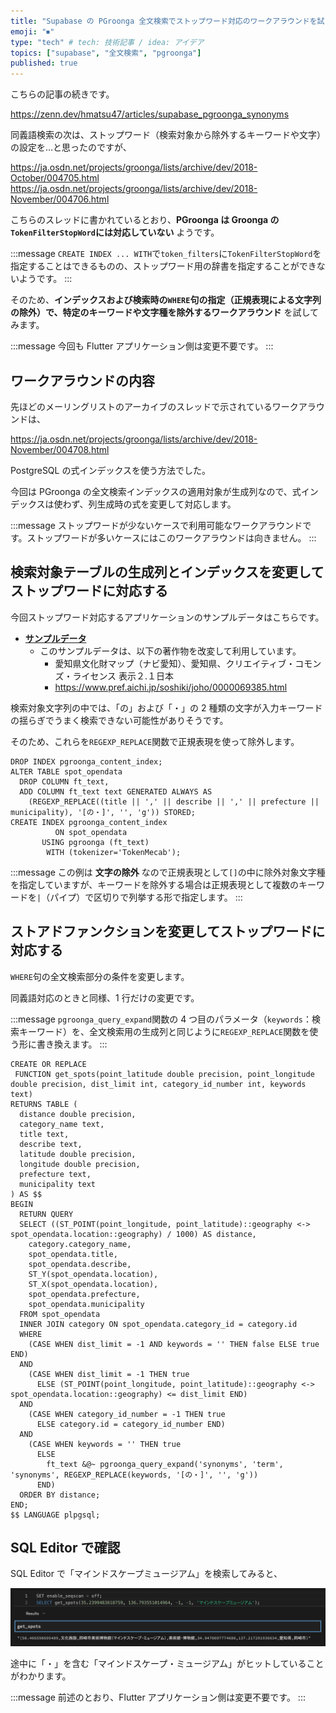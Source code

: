 ```yaml
---
title: "Supabase の PGroonga 全文検索でストップワード対応のワークアラウンドを試してみる"
emoji: "⏹"
type: "tech" # tech: 技術記事 / idea: アイデア
topics: ["supabase", "全文検索", "pgroonga"]
published: true
---
```


こちらの記事の続きです。

https://zenn.dev/hmatsu47/articles/supabase_pgroonga_synonyms

同義語検索の次は、ストップワード（検索対象から除外するキーワードや文字）の設定を…と思ったのですが、

https://ja.osdn.net/projects/groonga/lists/archive/dev/2018-October/004705.html
https://ja.osdn.net/projects/groonga/lists/archive/dev/2018-November/004706.html

こちらのスレッドに書かれているとおり、**PGroonga は Groonga の`TokenFilterStopWord`には対応していない** ようです。

:::message
`CREATE INDEX ... WITH`で`token_filters`に`TokenFilterStopWord`を指定することはできるものの、ストップワード用の辞書を指定することができないようです。
:::

そのため、**インデックスおよび検索時の`WHERE`句の指定（正規表現による文字列の除外）で、特定のキーワードや文字種を除外するワークアラウンド** を試してみます。

:::message
今回も Flutter アプリケーション側は変更不要です。
:::

## ワークアラウンドの内容

先ほどのメーリングリストのアーカイブのスレッドで示されているワークアラウンドは、

https://ja.osdn.net/projects/groonga/lists/archive/dev/2018-November/004708.html

PostgreSQL の式インデックスを使う方法でした。

今回は PGroonga の全文検索インデックスの適用対象が生成列なので、式インデックスは使わず、列生成時の式を変更して対応します。

:::message
ストップワードが少ないケースで利用可能なワークアラウンドです。ストップワードが多いケースにはこのワークアラウンドは向きません。
:::

## 検索対象テーブルの生成列とインデックスを変更してストップワードに対応する

今回ストップワード対応するアプリケーションのサンプルデータはこちらです。

- **[サンプルデータ](https://github.com/hmatsu47/maptool/tree/main/sampleData/supabase)**
  - このサンプルデータは、以下の著作物を改変して利用しています。
    - 愛知県文化財マップ（ナビ愛知）、愛知県、クリエイティブ・コモンズ・ライセンス 表示２.１日本
    - https://www.pref.aichi.jp/soshiki/joho/0000069385.html

検索対象文字列の中では、「の」および「・」の 2 種類の文字が入力キーワードの揺らぎでうまく検索できない可能性がありそうです。

そのため、これらを`REGEXP_REPLACE`関数で正規表現を使って除外します。

```sql:テーブル・インデックスをストップワード対応に
DROP INDEX pgroonga_content_index;
ALTER TABLE spot_opendata
  DROP COLUMN ft_text,
  ADD COLUMN ft_text text GENERATED ALWAYS AS
    (REGEXP_REPLACE((title || ',' || describe || ',' || prefecture || municipality), '[の・]', '', 'g')) STORED;
CREATE INDEX pgroonga_content_index
          ON spot_opendata
       USING pgroonga (ft_text)
        WITH (tokenizer='TokenMecab');
```

:::message
この例は **文字の除外** なので正規表現として`[]`の中に除外対象文字種を指定していますが、キーワードを除外する場合は正規表現として複数のキーワードを`|`（パイプ）で区切りで列挙する形で指定します。
:::

## ストアドファンクションを変更してストップワードに対応する

`WHERE`句の全文検索部分の条件を変更します。

同義語対応のときと同様、1 行だけの変更です。

:::message
`pgroonga_query_expand`関数の 4 つ目のパラメータ（`keywords`：検索キーワード）を、全文検索用の生成列と同じように`REGEXP_REPLACE`関数を使う形に書き換えます。
:::

```sql:ストアドファンクション・ストップワード対応
CREATE OR REPLACE
 FUNCTION get_spots(point_latitude double precision, point_longitude double precision, dist_limit int, category_id_number int, keywords text)
RETURNS TABLE (
  distance double precision,
  category_name text,
  title text,
  describe text,
  latitude double precision,
  longitude double precision,
  prefecture text,
  municipality text
) AS $$
BEGIN
  RETURN QUERY
  SELECT ((ST_POINT(point_longitude, point_latitude)::geography <-> spot_opendata.location::geography) / 1000) AS distance,
    category.category_name,
    spot_opendata.title,
    spot_opendata.describe,
    ST_Y(spot_opendata.location),
    ST_X(spot_opendata.location),
    spot_opendata.prefecture,
    spot_opendata.municipality
  FROM spot_opendata
  INNER JOIN category ON spot_opendata.category_id = category.id
  WHERE
    (CASE WHEN dist_limit = -1 AND keywords = '' THEN false ELSE true END)
  AND
    (CASE WHEN dist_limit = -1 THEN true
      ELSE (ST_POINT(point_longitude, point_latitude)::geography <-> spot_opendata.location::geography) <= dist_limit END)
  AND
    (CASE WHEN category_id_number = -1 THEN true
      ELSE category.id = category_id_number END)
  AND
    (CASE WHEN keywords = '' THEN true
      ELSE
        ft_text &@~ pgroonga_query_expand('synonyms', 'term', 'synonyms', REGEXP_REPLACE(keywords, '[の・]', '', 'g'))
      END)
  ORDER BY distance;
END;
$$ LANGUAGE plpgsql;
```

## SQL Editor で確認

SQL Editor で「マインドスケープミュージアム」を検索してみると、

![](/images/supabase_pgroonga_stopword_wa/supabase_pgroonga_stopword_wa_01.png)

途中に「・」を含む「マインドスケープ・ミュージアム」がヒットしていることがわかります。

:::message
前述のとおり、Flutter アプリケーション側は変更不要です。
:::

